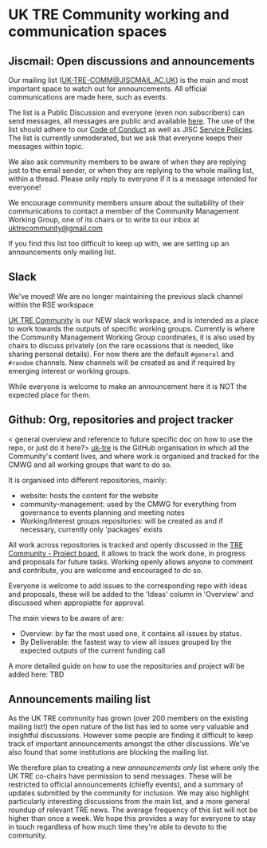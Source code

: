 # UK TRE Community working and communication spaces

## Jiscmail: Open discussions and announcements

Our mailing list (UK-TRE-COMM@JISCMAIL.AC.UK) is the main and most important space to watch out for announcements.
All official communications are made here, such as events.

The list is a Public Discussion and everyone (even non subscribers) can send messages, all messages are public and available [here](https://www.jiscmail.ac.uk/cgi-bin/webadmin?A0=uk-tre-comm).
The use of the list should adhere to our [Code of Conduct](https://github.com/uk-tre/website/blob/main/CODE_OF_CONDUCT.md) as well as JISC [Service Policies](https://www.jiscmail.ac.uk/policyandsecurity/).
The list is currently unmoderated, but we ask that everyone keeps their messages within topic.

We also ask community members to be aware of when they are replying just to the email sender, or when they are replying to the whole mailing list, within a thread.
Please only reply to everyone if it is a message intended for everyone!

We encourage community members unsure about the suitability of their communications to contact a member of the Community Management Working Group, one of its chairs or to write to our inbox at uktrecommunity@gmail.com

If you find this list too difficult to keep up with, we are setting up an announcements only mailing list.

## Slack 
We've moved! We are no longer maintaining the previous slack channel within the RSE workspace

[UK TRE Community](https://uktrecommunity.slack.com) is our NEW slack workspace, and is intended as a place to work towards the outputs of specific working groups.
Currently is where the Community Management Working Group coordinates, it is also used by chairs to discuss privately (on the rare ocassions that is needed, like sharing personal details).
For now there are the default `#general` and `#random` channels. New channels will be created as and if required by emerging interest or working groups.

While everyone is welcome to make an announcement here it is NOT the expected place for them.

## Github: Org, repositories and project tracker

< general overview and reference to future specific doc on how to use the repo, or just do it here?>
[uk-tre](https://github.com/uk-tre) is the GitHub organisation in which all the Community's content lives, and where work is organised and tracked for the CMWG and all working groups that want to do so.

It is organised into different repositories, mainly:
- website: hosts the content for the website
- community-management: used by the CMWG for everything from governance to events planning and meeting notes
- Working/Interest groups repositories: will be created as and if necessary, currently only 'packages' exists

All work across repositories is tracked and openly discussed in the [TRE Community - Project board](https://github.com/orgs/uk-tre/projects/1), it allows to track the work done, in progress and proposals for future tasks.
Working openly allows anyone to comment and contribute, you are welcome and encouraged to do so.

Everyone is welcome to add issues to the corresponding repo with ideas and proposals, these will be added to the 'Ideas' column in 'Overview' and discussed when appropiatte for approval.

The main views to be aware of are:
- Overview: by far the most used one, it contains all issues by status.
- By Deliverable: the fastest way to view all issues grouped by the expected outputs of the current funding call

A more detailed guide on how to use the repositories and project will be added here: TBD

## Announcements mailing list

As the UK TRE community has grown (over 200 members on the existing mailing list!) the open nature of the list has led to some very valuable and insightful discussions.
However some people are finding it difficult to keep track of important announcements amongst the other discussions.
We've also found that some institutions are blocking the mailing list.

We therefore plan to creating a new _announcements only_ list where only the UK TRE co-chairs have permission to send messages.
These will be restricted to official announcements (chiefly events), and a summary of updates submitted by the community for inclusion.
We may also highlight particularly interesting discussions from the main list, and a more general roundup of relevant TRE news.
The average frequency of this list will not be higher than once a week.
We hope this provides a way for everyone to stay in touch regardless of how much time they're able to devote to the community.
